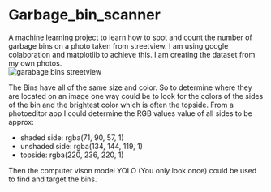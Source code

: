 # Garbage_bin_scanner

A machine learning project to learn how to spot and count
the number of garbage bins on a photo taken from streetview.
I am using google colaboration and matplotlib to achieve this.
I am creating the dataset from my own photos.
<br>
![garabage bins streetview](https://res.cloudinary.com/djunroohl/image/upload/v1700420679/Garabage_bin_scanner/cyhjr6q4lbaxhaxrmvsu.png)

The Bins have all of the same size and color. So to determine where they are located on an image one way could be
to look for the colors of the sides of the bin and the brightest color which is often the topside. From a photoeditor app
I could determine the RGB values value of all sides to be approx:
- shaded side: rgba(71, 90, 57, 1)
- unshaded side: rgba(134, 144, 119, 1)
- topside: rgba(220, 236, 220, 1)

Then the computer vison model YOLO (You only look once) could be used to find and target the bins. 
